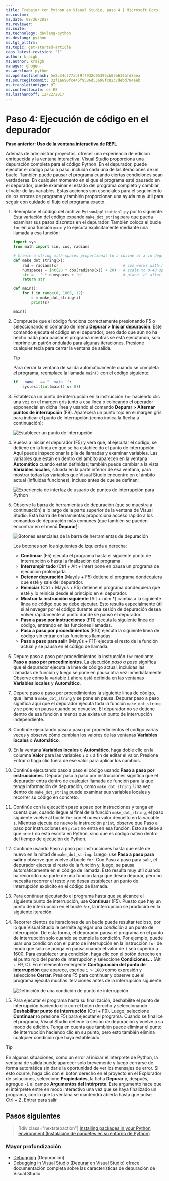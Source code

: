 ```yaml
---
title: Trabajar con Python en Visual Studio, paso 4 | Microsoft Docs
ms.custom: 
ms.date: 09/26/2017
ms.reviewer: 
ms.suite: 
ms.technology: devlang-python
ms.devlang: python
ms.tgt_pltfrm: 
ms.topic: get-started-article
caps.latest.revision: "1"
author: kraigb
ms.author: kraigb
manager: ghogen
ms.workload: python
ms.openlocfilehash: 5e8c34c777abf9f7932d05396cb03e612bfd8eea
ms.sourcegitcommit: 32f1a690fc445f9586d53698fc82c7debd784eeb
ms.translationtype: HT
ms.contentlocale: es-ES
ms.lasthandoff: 12/22/2017
---
```

# <a name="step-4-running-code-in-the-debugger"></a>Paso 4: Ejecución de código en el depurador

**Paso anterior: [Uso de la ventana interactiva de REPL](vs-tutorial-01-03.md)**

Además de administrar proyectos, ofrecer una experiencia de edición enriquecida y la ventana interactiva, Visual Studio proporciona una depuración completa para el código Python. En el depurador, puede ejecutar el código paso a paso, incluida cada una de las iteraciones de un bucle. También puede pausar el programa cuando ciertas condiciones sean verdaderas. En cualquier momento en el que el programa esté pausado en el depurador, puede examinar el estado del programa completo y cambiar el valor de las variables. Estas acciones son esenciales para el seguimiento de los errores de programa y también proporcionan una ayuda muy útil para seguir con cuidado el flujo del programa exacto.

1. Reemplace el código del archivo `PythonApplication1.py` por lo siguiente. Esta variación del código expande `make_dot_string` para que pueda examinar sus pasos discretos en el depurador. También coloca el bucle `for` en una función `main` y lo ejecuta explícitamente mediante una llamada a esa función:

    ```python
    import sys
    from math import sin, cos, radians

    # Create a string with spaces proportional to a cosine of x in degrees
    def make_dot_string(x):
        rad = radians(x)                             # cos works with radians
        numspaces = int(20 * cos(radians(x)) + 20)   # scale to 0-40 spaces
        str = ' ' * numspaces + 'o'                  # place 'o' after the spaces
        return str

    def main():
        for i in range(0, 1800, 12):
            s = make_dot_string(i)
            print(s)

    main()
    ```

1. Compruebe que el código funciona correctamente presionando F5 o seleccionando el comando de menú **Depurar > Iniciar depuración**. Este comando ejecuta el código en el depurador, pero dado que aún no ha hecho nada para pausar el programa mientras se está ejecutando, solo imprime un patrón ondulado para algunas iteraciones. Presione cualquier tecla para cerrar la ventana de salida.

    > [!Tip]
    > Para cerrar la ventana de salida automáticamente cuando se completa el programa, reemplace la llamada `main()` con el código siguiente:
    >
    > ```python
    > if __name__ == "__main__":
    >     sys.exit(int(main() or 0))
    > ```

1. Establezca un punto de interrupción en la instrucción `for` haciendo clic una vez en el margen gris junto a esa línea o colocando el operador exponencial en dicha línea y usando el comando **Depurar > Alternar puntos de interrupción** (F9). Aparecerá un punto rojo en el margen gris para indicar el punto de interrupción (como indica la flecha a continuación):

    ![Establecer un punto de interrupción](media/vs-getting-started-python-18-debugging1.png)

1. Vuelva a iniciar el depurador (F5) y verá que, al ejecutar el código, se detiene en la línea en que se ha establecido el punto de interrupción. Aquí puede inspeccionar la pila de llamadas y examinar variables. Las variables que están en dentro del ámbito aparecen en la ventana **Automático** cuando están definidas; también puede cambiar a la vista **Variables locales**, situada en la parte inferior de esa ventana, para mostrar todas las variables que Visual Studio encuentre en el ámbito actual (influidas funciones), incluso antes de que se definan:

    ![Experiencia de interfaz de usuario de puntos de interrupción para Python](media/vs-getting-started-python-19-debugging2b.png)

1. Observe la barra de herramientas de depuración (que se muestra a continuación) a lo largo de la parte superior de la ventana de Visual Studio. Esta barra de herramientas proporciona acceso rápido a los comandos de depuración más comunes (que también se pueden encontrar en el menú **Depurar**):

    ![Botones esenciales de la barra de herramientas de depuración](media/vs-getting-started-python-20-debugging3.png)

    Los botones son los siguientes de izquierda a derecha:
    - **Continuar** (F5) ejecuta el programa hasta el siguiente punto de interrupción o hasta la finalización del programa.
    - **Interrumpir todo** (Ctrl + Alt + Inter) pone en pausa un programa de ejecución prolongada.
    - **Detener depuración** (Mayús + F5) detiene el programa dondequiera que esté y sale del depurador.
    - **Reiniciar** (Ctrl + Mayús + F5) detiene el programa dondequiera que esté y lo reinicia desde el principio en el depurador.
    - **Mostrar la instrucción siguiente** (Alt + núm *) cambia a la siguiente línea de código que se debe ejecutar. Esto resulta especialmente útil si al navegar por el código durante una sesión de depuración desea volver rápidamente al punto donde se pausó el depurador.
    - **Paso a paso por instrucciones** (F11) ejecuta la siguiente línea de código, entrando en las funciones llamadas.
    - **Paso a paso por procedimientos** (F10) ejecuta la siguiente línea de código sin entrar en las funciones llamadas.
    - **Paso a paso para salir** (Mayús + F11) ejecuta el resto de la función actual y se pausa en el código de llamada.

1. Depure paso a paso por procedimientos la instrucción `for` mediante **Paso a paso por procedimientos**. La ejecución *paso a paso* significa que el depurador ejecuta la línea de código actual, incluidas las llamadas de función y luego se pone en pausa otra vez inmediatamente. Observe cómo la variable `i` ahora está definida en las ventanas **Variables locales** y **Automático**.

1. Depure paso a paso por procedimientos la siguiente línea de código, que llama a `make_dot_string` y se pone en pausa. Depurar paso a paso significa aquí que el depurador ejecuta toda la función `make_dot_string` y se pone en pausa cuando se devuelve. El depurador no se detiene dentro de esa función a menos que exista un punto de interrupción independiente.

1. Continúe ejecutando paso a paso por procedimientos el código varias veces y observe cómo cambian los valores de las ventanas **Variables locales** o **Automático**.

1. En la ventana **Variables locales** o **Automático**, haga doble clic en la columna **Valor** para las variables `i` o `s` a fin de editar el valor. Presione Entrar o haga clic fuera de ese valor para aplicar los cambios.

1. Continúe ejecutando paso a paso el código usando **Paso a paso por instrucciones**. Depurar paso a paso por instrucciones significa que el depurador entra dentro de cualquier llamada de función para la que tenga información de depuración, como `make_dot_string`. Una vez dentro de `make_dot_string` puede examinar sus variables locales y recorrer su código en concreto.

1. Continúe con la ejecución paso a paso por instrucciones y tenga en cuenta que, cuando llegue al final de la función `make_dot_string`, el paso siguiente vuelve al bucle `for` con el nuevo valor devuelto en la variable `s`. Mientras ejecuta de nuevo la instrucción `print`, observe que Paso a paso por instrucciones en `print` no entra en esa función. Esto se debe a que `print` no está escrita en Python, sino que es código nativo dentro del tiempo de ejecución de Python.

1. Continúe usando Paso a paso por instrucciones hasta que esté de nuevo en la mitad de `make_dot_string`. Luego, use **Paso a paso para salir** y observe que vuelve al bucle `for`. Con Paso a paso para salir, el depurador ejecuta el resto de la función y, luego, se pausa automáticamente en el código de llamada. Esto resulta muy útil cuando ha recorrido una parte de una función larga que desea depurar, pero no necesita recorrer el resto y no desea establecer un punto de interrupción explícito en el código de llamada.

1. Para continuar ejecutando el programa hasta que se alcance el siguiente punto de interrupción, use **Continuar** (F5). Puesto que hay un punto de interrupción en el bucle `for`, la interrupción se producirá en la siguiente iteración.

1. Recorrer cientos de iteraciones de un bucle puede resultar tedioso, por lo que Visual Studio le permite agregar una *condición* a un punto de interrupción. De esta forma, el depurador pausa el programa en el punto de interrupción solo cuando se cumple la condición. Por ejemplo, puede usar una condición con el punto de interrupción en la instrucción `for` de modo que solo se ponga en pausa cuando el valor de `i` sea superior a 1600. Para establecer una condición, haga clic con el botón derecho en el punto rojo del punto de interrupción y seleccione **Condiciones...** (Alt + F9, C). En el elemento emergente **Configuración del punto de interrupción** que aparece, escriba `i > 1600` como expresión y seleccione **Cerrar**. Presione F5 para continuar y observe que el programa ejecuta muchas iteraciones antes de la interrupción siguiente.

    ![Definición de una condición de punto de interrupción](media/vs-getting-started-python-21-debugging4.png)

1. Para ejecutar el programa hasta su finalización, deshabilite el punto de interrupción haciendo clic con el botón derecho y seleccionando **Deshabilitar punto de interrupción** (Ctrl + F9). Luego, seleccione **Continuar** (o presione F5) para ejecutar el programa. Cuando se finalice el programa, Visual Studio detiene la sesión de depuración y vuelve a su modo de edición. Tenga en cuenta que también puede eliminar el punto de interrupción haciendo clic en su punto, pero esto también elimina cualquier condición que haya establecido.

> [!Tip]
> En algunas situaciones, como un error al iniciar el intérprete de Python, la ventana de salida puede aparecer solo brevemente y luego cerrarse de forma automática sin darle la oportunidad de ver los mensajes de error. Si esto ocurre, haga clic con el botón derecho en el proyecto en el Explorador de soluciones, seleccione **Propiedades**, la ficha **Depurar** y, después, agregue `-i` al campo **Argumentos del intérprete**. Este argumento hace que el intérprete entre en modo interactivo una vez que se haya finalizado un programa, con lo que la ventana se mantendrá abierta hasta que pulse Ctrl + Z, Entrar para salir.

## <a name="next-steps"></a>Pasos siguientes

> [!div class="nextstepaction"]
> [Installing packages in your Python environment (Instalación de paquetes en su entorno de Python)](vs-tutorial-01-05.md)

### <a name="going-deeper"></a>Mayor profundización

- [Debugging](debugging.md) (Depuración).
- [Debugging in Visual Studio (Depurar en Visual Studio)](../debugger/debugging-in-visual-studio.md) ofrece documentación completa sobre las características de depuración de Visual Studio.
